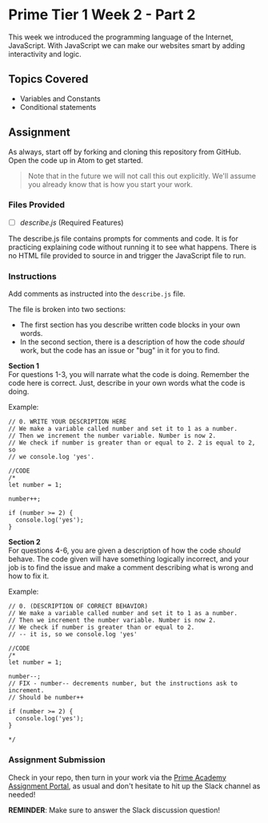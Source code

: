 # Prime Tier 1 Week 2 - Part 2

This week we introduced the programming language of the Internet, JavaScript. With JavaScript we can make our websites smart by adding interactivity and logic.

## Topics Covered
* Variables and Constants
* Conditional statements


## Assignment

As always, start off by forking and cloning this repository from GitHub. Open the code up in Atom to get started. 

> Note that in the future we will not call this out explicitly. We'll assume you already know that is how you start your work. 

### Files Provided

- [ ] *describe.js* (Required Features)

The describe.js file contains prompts for comments and code. It is for practicing explaining code without running it to see what happens. There is no HTML file provided to source in and trigger the JavaScript file to run. 

### Instructions 
Add comments as instructed into the `describe.js` file.

The file is broken into two sections: 
- The first section has you describe written code blocks in your own words. 
- In the second section, there is a description of how the code *should* work, but the code has an issue or "bug" in it for you to find. 

__Section 1__   
For questions 1-3, you will narrate what the code is doing. Remember the code here is correct. Just, describe in your own words what the code is doing.

Example:
```
// 0. WRITE YOUR DESCRIPTION HERE
// We make a variable called number and set it to 1 as a number.
// Then we increment the number variable. Number is now 2.
// We check if number is greater than or equal to 2. 2 is equal to 2, so
// we console.log 'yes'.

//CODE
/*
let number = 1;

number++;

if (number >= 2) {
  console.log('yes');
}
```

__Section 2__   
For questions 4-6, you are given a description of how the code *should* behave. 
The code given will have something logically incorrect, and your job is to find the issue and make a comment describing what is wrong and how to fix it.

Example:
```
// 0. (DESCRIPTION OF CORRECT BEHAVIOR)
// We make a variable called number and set it to 1 as a number.
// Then we increment the number variable. Number is now 2.
// We check if number is greater than or equal to 2. 
// -- it is, so we console.log 'yes'

//CODE
/*
let number = 1;

number--; 
// FIX - number-- decrements number, but the instructions ask to increment. 
// Should be number++

if (number >= 2) {
  console.log('yes');
}

*/
```


### Assignment Submission
Check in your repo, then turn in your work via the <a target="_blank" href="https://portal.primeacademy.io/#/student/assignments">Prime Academy Assignment Portal</a>, as usual and don't hesitate to hit up the Slack channel as needed!

**REMINDER**: Make sure to answer the Slack discussion question!